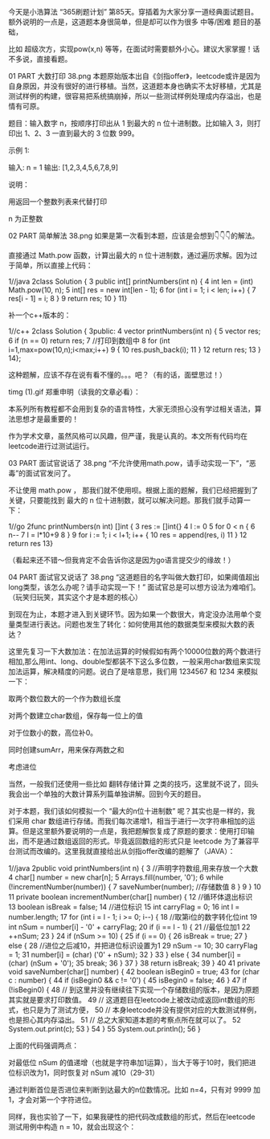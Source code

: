 
今天是小浩算法 “365刷题计划” 第85天。穿插着为大家分享一道经典面试题目。额外说明的一点是，这道题本身很简单，但是却可以作为很多 中等/困难 题目的基础，

比如 超级次方，实现pow(x,n) 等等，在面试时需要额外小心。建议大家掌握！话不多说，直接看题。




01
PART
大数打印
38.png
本题原始版本出自《剑指offer》，leetcode或许是因为自身原因，并没有很好的进行移植。当然，这道题本身也确实不太好移植，尤其是测试样例的构建，很容易把系统搞崩掉，所以一些测试样例处理成内存溢出，也是情有可原。

题目：输入数字 n，按顺序打印出从 1 到最大的 n 位十进制数。比如输入 3，则打印出 1、2、3 一直到最大的 3 位数 999。

示例 1:

输入: n = 1 输出: [1,2,3,4,5,6,7,8,9]

 说明：

用返回一个整数列表来代替打印

n 为正整数








02
PART
简单解法
38.png
如果是第一次看到本题，应该是会想到👇👇👇的解法。

直接通过 Math.pow 函数，计算出最大的 n 位十进制数，通过遍历求解。因为过于简单，所以直接上代码：



 1//java
 2class Solution {
 3    public int[] printNumbers(int n) {
 4        int len = (int) Math.pow(10, n);
 5        int[] res = new int[len - 1];
 6        for (int i = 1; i < len; i++) {
 7            res[i - 1] = i;
 8        }
 9        return res;
10    }
11}


补一个c++版本的：



 1//c++
 2class Solution {
 3public:
 4    vector<int> printNumbers(int n) {
 5        vector<int> res;
 6        if (n == 0) return res;
 7        //打印到数组中
 8        for (int i=1,max=pow(10,n);i<max;i++)
 9        {
10            res.push_back(i);
11        }
12        return res;
13    }
14}; 


这种题解，应该不存在说有看不懂的。。。吧？（有的话，面壁思过！）

timg (1).gif
郑重申明（读我的文章必看）：

本系列所有教程都不会用到复杂的语言特性，大家无须担心没有学过相关语法，算法思想才是最重要的！

作为学术文章，虽然风格可以风趣，但严谨，我是认真的。本文所有代码均在leetcode进行过测试运行。


03
PART
面试官说话了
38.png
“不允许使用math.pow，请手动实现一下”，“恶毒”的面试官发问了。

不让使用 math.pow ， 那我们就不使用呗。根据上面的题解，我们已经把握到了关键，只要能找到 最大的 n 位十进制数，就可以解决问题。那我们就手动算一下：



 1//go
 2func printNumbers(n int) []int {
 3    res := []int{}
 4    l := 0
 5    for 0 < n {
 6        n--
 7        l = l*10+9
 8    }
 9    for i := 1; i < l+1; i++ {
10        res = append(res, i)
11    }
12    return res
13}




（看起来还不错～但我肯定不会告诉你这是因为go语言提交少的缘故！）




04
PART
面试官又说话了
38.png
“这道题目的名字叫做大数打印，如果阈值超出long类型，该怎么办呢？请手动实现一下！” 面试官总是可以想方设法为难咱们。（玩笑归玩笑，其实这个才是本题的核心）

到现在为止，本题才进入到关键环节。因为如果一个数很大，肯定没办法用单个变量类型进行表达。问题也发生了转化：如何使用其他的数据类型来模拟大数的表达？







这里先复习一下大数加法：在加法运算的时候假如有两个10000位数的两个数进行相加,那么用int、long、double型都装不下这么多位数，一般采用char数组来实现加法运算，解决精度的问题。说白了是啥意思，我们用 1234567 和 1234 来模拟一下：







取两个数位数大的一个作为数组长度

对两个数建立char数组，保存每一位上的值

对于位数小的数，高位补0。

同时创建sumArr，用来保存两数之和

考虑进位



当然，一般我们还使用一些比如 翻转存储计算 之类的技巧，这里就不说了，回头我会出一个单独的大数计算系列篇单独讲解。回到今天的题目。



对于本题，我们该如何模拟一个 “最大的n位十进制数” 呢？其实也是一样的，我们采用 char 数组进行存储。而我们每次递增1，相当于进行一次字符串相加的运算。但是这里额外要说明的一点是，我把题解恢复成了原题的要求：使用打印输出，而不是通过数组返回的形式。毕竟返回数组的形式只是 leetcode 为了兼容平台测试而改编的。这里我就直接给出从剑指offer改编的题解了（JAVA）：



 1//java
 2public void printNumbers(int n) {
 3        //声明字符数组,用来存放一个大数
 4        char[] number = new char[n];
 5        Arrays.fill(number, '0');
 6        while (!incrementNumber(number)) {
 7            saveNumber(number); //存储数值
 8        }
 9    }
10
11    private boolean incrementNumber(char[] number) {
12        //循环体退出标识
13        boolean isBreak = false;
14        //进位标识
15        int carryFlag = 0;
16        int l = number.length;
17        for (int i = l - 1; i >= 0; i--) {
18            //取第i位的数字转化位int
19            int nSum = number[i] - '0' + carryFlag;
20            if (i == l - 1) {
21                //最低位加1
22                ++nSum;
23            }
24            if (nSum >= 10) {
25                if (i == 0) {
26                    isBreak = true;
27                } else {
28                    //进位之后减10，并把进位标识设置为1
29                    nSum -= 10;
30                    carryFlag = 1;
31                    number[i] = (char) ('0' + nSum);
32                }
33            } else {
34                number[i] = (char) (nSum + '0');
35                break;
36            }
37        }
38        return isBreak;
39    }
40
41    private void saveNumber(char[] number) {
42        boolean isBegin0 = true;
43        for (char c : number) {
44            if (isBegin0 && c != '0') {
45                isBegin0 = false;
46            }
47            if (!isBegin0) {
48                // 到这里并没有继续往下实现一个存储数组的版本，是因为原题其实就是要求打印数值。
49                // 这道题目在leetcode上被改动成返回int数组的形式，也只是为了测试方便，
50                // 本身leetcode并没有提供对应的大数测试样例，也是担心其内存溢出。
51                // 总之大家知道本题的考察点所在就可以了。
52                System.out.print(c);
53            }
54        }
55        System.out.println();
56    }


上面的代码强调两点：

对最低位 nSum 的值递增（也就是字符串加1运算），当大于等于10时，我们把进位标识改为1，同时恢复对 nSum 减10（29-31）

通过判断首位是否进位来判断到达最大的n位数情况。比如 n=4，只有对 9999 加 1，才会对第一个字符进位。



同样，我也实验了一下，如果我硬性的把代码改成数组的形式，然后在leetcode测试用例中构造 n = 10，就会出现这个：



